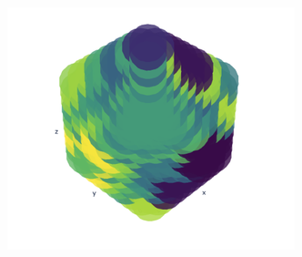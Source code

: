 ![pattern](https://raw.githubusercontent.com/spencerhhubert/mkfakedata/refs/heads/main/assets/image01.png?token=GHSAT0AAAAAACXTA5QPXH2E5HDUDNHOXTPAZ2SS4SA)
